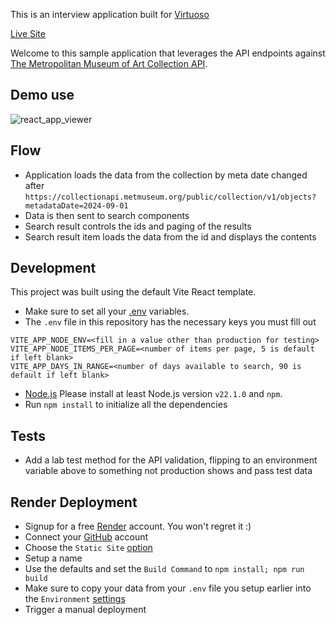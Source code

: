 This is an interview application built for [Virtuoso](https://www.virtuoso.com/)

[Live Site](https://virtuoso-dg8s.onrender.com/)

Welcome to this sample application that leverages the API endpoints against [The Metropolitan Museum of Art Collection API](https://metmuseum.github.io/).

## Demo use

![react_app_viewer](https://github.com/user-attachments/assets/a8bc7230-bf48-4a1f-852e-8002ec15ee79)

## Flow

- Application loads the data from the collection by meta date changed after `https://collectionapi.metmuseum.org/public/collection/v1/objects?metadataDate=2024-09-01`
- Data is then sent to search components
- Search result controls the ids and paging of the results
- Search result item loads the data from the id and displays the contents

## Development

This project was built using the default Vite React template.

- Make sure to set all your [.env](https://www.baeldung.com/linux/environment-variables-file) variables.
- The `.env` file in this repository has the necessary keys you must fill out
```
VITE_APP_NODE_ENV=<fill in a value other than production for testing>
VITE_APP_NODE_ITEMS_PER_PAGE=<number of items per page, 5 is default if left blank>
VITE_APP_DAYS_IN_RANGE=<number of days available to search, 90 is default if left blank>
``` 
- [Node.js](https://nodejs.org/en/about/) Please install at least Node.js version `v22.1.0` and `npm`.
- Run `npm install` to initialize all the dependencies

## Tests

- Add a lab test method for the API validation, flipping to an environment variable above to something not production shows and pass test data

## Render Deployment

- Signup for a free [Render](https://dashboard.render.com/register) account.  You won't regret it :)
- Connect your [GitHub](https://docs.render.com/github) account
- Choose the `Static Site` [option](https://docs.render.com/static-sites)
- Setup a name
- Use the defaults and set the `Build Command` to `npm install; npm run build`
- Make sure to copy your data from your `.env` file you setup earlier into the `Environment` [settings](https://docs.render.com/configure-environment-variables)
- Trigger a manual deployment


